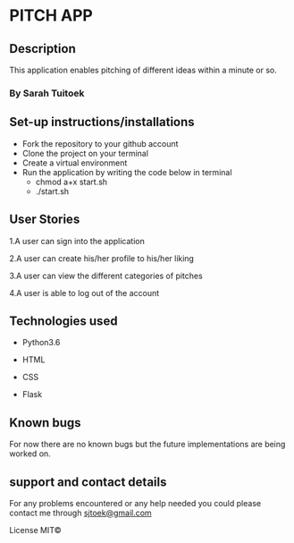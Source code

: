 # PITCH APP

## Description
This application enables pitching of different ideas within a minute or so.

### By Sarah Tuitoek

## Set-up instructions/installations

- Fork the repository to your github account
- Clone the project on your terminal
- Create a virtual environment
- Run the application by writing the code below in terminal
  - chmod a+x start.sh
  - ./start.sh

## User Stories
1.A user can sign into the application

2.A user can create his/her profile to his/her liking

3.A user can view the different categories of pitches

4.A user is able to log out of the account

## Technologies used
* Python3.6

* HTML

* CSS

* Flask

## Known bugs
For now there are no known bugs but the future implementations are being worked on.

## support and contact details
For any problems encountered or any help needed you could please contact me through sjtoek@gmail.com

License
MIT©